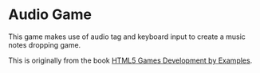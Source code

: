 # Audio Game

This game makes use of audio tag and keyboard input to create a music notes dropping game.

This is originally from the book [HTML5 Games Development by Examples][1].

[1]: http://www.packtpub.com/html5-games-development-using-css-javascript-beginners-guide/book
